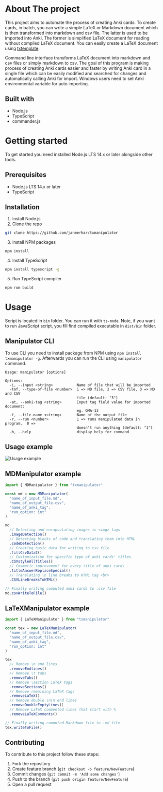 # About The project

This project aims to automate the process of creating Anki cards. To create cards, in batch, you can write a simple LaTeX or Markdown document which is then transformed into markdown and csv file. The latter is used to be imported into Anki. The former is simplified LaTeX document for reading without compiled LaTeX document. You can easily create a LaTeX document using [txtemplate](https://github.com/janmerhar/txtemplate).

Command line interface transforms LaTeX document into markdown and csv files or simply markdown to csv. The goal of this program is making process of creating Anki cards easier and faster by writing Anki card in a single file which can be easily modified and searched for changes and automatically calling Anki for import. Windows users need to set Anki environmental variable for auto importing.

## Built with

- Node.js
- TypeScript
- commander.js

# Getting started

To get started you need installed Node.js LTS 14.x or later alongside other tools.

## Prerequisites

- Node.js LTS 14.x or later
- TypeScript

## Installation

1. Install Node.js
2. Clone the repo

```bash
git clone https://github.com/janmerhar/txmanipulator
```

3. Install NPM packages

```bash
npm install
```

4. Install TypeScript

```bash
npm install typescript -g
```

5. Run TypeScript compiler

```bash
npm run build
```

# Usage

Script is located in `bin` folder. You can run it with `ts-node`. Note, if you want to run JavaScript script, you fill find compiled executable in `dist/bin` folder.

## Manipulator CLI

To use CLI you need to install package from NPM using `npm install txmanipulator -g`. Afterwards you can run the CLI using `manipulator` command.

```
Usage: manipulator [options]

Options:
  -i, --input <string>           Name of file that will be imported
  -tof, --type-of-file <number>  1 => MD file, 2 => CSV file, 3 => MD and CSV
                                 file (default: "3")
  -at, --anki-tag <string>       Input tag field value for imported document:
                                 eg. OMA-13
  -f, --file-name <string>       Name of the output file
  -r, --run <number>             1 => runs manipulated data in program,  0 =>
                                 doesn't run anything (default: "1")
  -h, --help                     display help for command
```

## Usage example

![Usage example](documentation/txmanipulator_cli_example.gif?raw=true "Usage example")

## MDManipulator example

```typescript
import { MDManipulator } from "txmanipulator"

const md = new MDManipulator(
  "name_of_input_file.md",
  "name_of_output_file.csv",
  "name_of_anki_tag",
  "run_option: int"
)

md
  // Detecting and encapsulating images in <img> tags
  .imageDetection()
  // Detecting blocks of code and translating them into HTML
  .codeDetection()
  // Creating basic data for writing to csv file
  .fillCsvData2()
  // Customization for specific type of anki cards' titles
  .CSVstyleAllTitles()
  // Cosmetic improvement for every title of anki cards
  .titleAnswerReplaceSpecial()
  // Translating \n line breaks to HTML tag <br>
  .CSVLineBreaksToHTML()

// Finally writing computed anki cards to .csv file
md.csvWriteToFile()
```

## LaTeXManipulator example

```typescript
import { LaTeXManipulator } from "txmanipulator"

const tex = new LaTeXManipulator(
  "name_of_input_file.md",
  "name_of_output_file.csv",
  "name_of_anki_tag",
  "run_option: int"
)

tex
  // Remove \n end lines
  .removeEndlines()
  // Remove \t tabs
  .removeTabs()
  // Remove \section LaTeX tags
  .removeSections()
  // Remove remaining LaTeX tags
  .removeLaTeX()
  // Remove double \n\n end lines
  .removeDoubleEmptyLines()
  // Remove LaTeX commented lines that start with %
  .removeLaTeXComments()

// Finally writing computed Markdown file to .md file
tex.writeToFile()
```

## Contributing

To contribute to this project follow these steps:

1. Fork the repository
2. Create feature branch (`git checkout -b feature/NewFeature`)
3. Commit changes (`git commit -m 'Add some changes'`)
4. Push to the branch (`git push origin feature/NewFeature`)
5. Open a pull request
